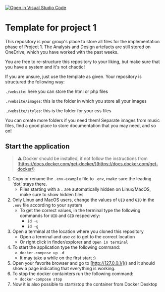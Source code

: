 [![Open in Visual Studio Code](https://classroom.github.com/assets/open-in-vscode-c66648af7eb3fe8bc4f294546bfd86ef473780cde1dea487d3c4ff354943c9ae.svg)](https://classroom.github.com/online_ide?assignment_repo_id=9155131&assignment_repo_type=AssignmentRepo)
# Template for project 1

This repository is your group's place to store all files for the implementation phase of Project 1. The Analysis and Design artefacts are still stored on OneDrive, which you have worked with the past weeks.

You are free to re-structure this repository to your liking, but make sure that you have a system and it's not chaotic!

If you are unsure, just use the template as given. Your repository is structured the following way:

`./website`: here you can store the html or php files

`./website/images`: this is the folder in which you store all your images

`./website/styles`: this is the folder for your css files

You can create more folders if you need them! Separate images from music files, find a good place to store documentation that you may need, and so on!

## Start the application

> :warning: Docker should be installed, if not follow the instructions from [https://docs.docker.com/get-docker/](https://docs.docker.com/get-docker/)

1. Copy or rename the `.env-example` file to `.env`, make sure the leading 'dot' stays there.
    - Files starting with a `.` are automatically hidden on Linux/MacOS, make sure to show hidden files 
2. Only Linux and MacOS users, change the values of `UID` and `GID` in the `.env` file according to your system
     - To get the correct values, in the terminal type the following commands for `UID` and `GID` respecively:
        - `id -u`
        - `id -g`
3. Open a terminal at the location where you cloned this repository
    - Open a terminal and use `cd` to get to the correct location
    - Or right click in finder/explorer and `Open in terminal`
4. To start the application type the following command:
    - `docker-compose up -d`
    - It may take a while on the first start :)
5. Open your favorite browser and go to [http://127.0.0.1/]() and it should show a page indicating that everything is working.
6. To stop the docker containters run the following command:
    - `docker-compose stop`
7. Now it is also possible to start/stop the container from Docker Desktop